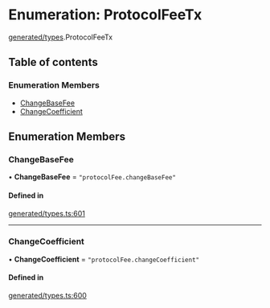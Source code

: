 # Enumeration: ProtocolFeeTx

[generated/types](../wiki/generated.types).ProtocolFeeTx

## Table of contents

### Enumeration Members

- [ChangeBaseFee](../wiki/generated.types.ProtocolFeeTx#changebasefee)
- [ChangeCoefficient](../wiki/generated.types.ProtocolFeeTx#changecoefficient)

## Enumeration Members

### ChangeBaseFee

• **ChangeBaseFee** = ``"protocolFee.changeBaseFee"``

#### Defined in

[generated/types.ts:601](https://github.com/PolymeshAssociation/polymesh-sdk/blob/46129005/src/generated/types.ts#L601)

___

### ChangeCoefficient

• **ChangeCoefficient** = ``"protocolFee.changeCoefficient"``

#### Defined in

[generated/types.ts:600](https://github.com/PolymeshAssociation/polymesh-sdk/blob/46129005/src/generated/types.ts#L600)
